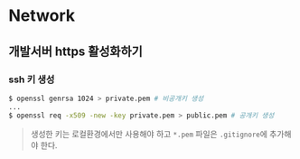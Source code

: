 # Network

## 개발서버 https 활성화하기

### ssh 키 생성
```sh
$ openssl genrsa 1024 > private.pem # 비공개키 생성
...
$ openssl req -x509 -new -key private.pem > public.pem # 공개키 생성
```
> 생성한 키는 로컬환경에서만 사용해야 하고 `*.pem` 파일은 `.gitignore`에 추가해야 한다.
